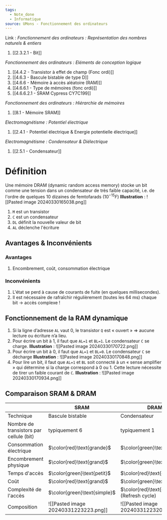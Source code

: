 ```yaml
---
tags:
  - Note_done
  - Informatique
source: UMons - Fonctionnement des ordinateurs
---
```


Link :
_Fonctionnement des ordinateurs : Représentation des nombres naturels & entiers_
1. [[2.3.2.1 - Bit]]

_Fonctionnement des ordinateurs : Eléments de conception logique_
1. [[4.4.2 - Transistor à effet de champ (Fonc ordi)]]
2. [[4.6.3 - Bascule bistable de type D]]
3. [[4.6.6 - Mémoire à accès aléatoire (RAM)]]
4. [[4.6.6.1 - Type de mémoires (fonc ordi)]] 
5. [[4.6.6.2.1 - SRAM Cypress CY7C199]]

_Fonctionnement des ordinateurs : Hiérarchie de mémoires_
1. [[8.1 - Mémoire SRAM]]

_Electromagnétisme : Potentiel électrique_
1. [[2.4.1 - Potentiel électrique & Energie potentielle électrique]]

_Electromagnétisme : Condensateur & Diélectrique_
1. [[2.5.1 - Condensateur]]
# Définition
Une mémoire DRAM (dynamic random access memory) stocke un bit comme une tension dans un condensateur de très faible capacité, i.e. de l'ordre de quelques 10 dizaines de femtofarads $(10^{-15} F)$ 
**Illustration** : ![[Pasted image 20240330165038.png]]
1. `M` est un transistor
2. `C` est un condensateur
3. `DL` définit la nouvelle valeur de bit 
4. `AL` déclenche l'écriture

## Avantages & Inconvénients
### Avantages 
1. Encombrement, coût, consommation électrique 

### Inconvénients 
1. L'état se perd à cause de courants de fuite (en quelques millisecondes). 
2. Il est nécessaire de rafraîchir régulièrement (toutes les 64 ms) chaque bit → accès complexe !

## Fonctionnement de la RAM dynamique
1. Si la ligne d’adresse `AL` vaut 0, le transistor `Q` est « ouvert » ⇒ aucune lecture ou écriture n’a lieu. 
2. Pour écrire un bit à 1, il faut que `AL=1` et `BL=1`. Le condensateur `C` se charge.
**Illustration** : ![[Pasted image 20240330170722.png]]
3. Pour écrire un bit à 0, il faut que `AL=1` et `BL=0`. Le condensateur `C` se décharge
**Illustration** : ![[Pasted image 20240330170848.png]]
4. Pour lire un bit, il faut que `AL=1` et `BL` soit connecté à un « sense amplifier » qui détermine si la charge correspond à 0 ou 1. Cette lecture nécessite de tirer un faible courant de `C`.
**Illustration** : ![[Pasted image 20240330170934.png]]
## Comparaison SRAM & DRAM
|                                         | SRAM                                 | DRAM                                         |
| --------------------------------------- | ------------------------------------ | -------------------------------------------- |
| Technique                               | Bascule bistable                     | Condensateur                                 |
| Nombre de transistors par cellule (bit) | typiquement 6                        | typiquement 1                                |
| Consommation électrique                 | $\color{red}\text{grande}$           | $\color{green}\text{petite}$                 |
| Encombrement physique                   | $\color{red}\text{grand}$            | $\color{green}\text{petit}$                  |
| Temps d'accès                           | $\color{green}\text{petit}$          | $\color{red}\text{grand}$                    |
| Coût                                    | $\color{red}\text{grand}$            | $\color{green}\text{petit}$                  |
| Complexité de l'accès                   | $\color{green}\text{simple}$         | $\color{red}\text{complexe}$ (Refresh cycle) |
| Composition                             | ![[Pasted image 20240331223223.png]] | ![[Pasted image 20240331223207.png]]         |
